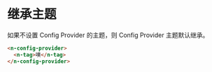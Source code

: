 # 继承主题
如果不设置 Config Provider 的主题，则 Config Provider 主题默认继承。
```html
<n-config-provider>
  <n-tag>噢</n-tag>
</n-config-provider>
```
